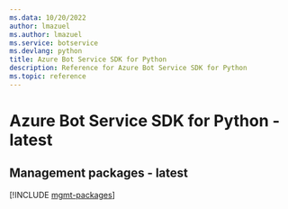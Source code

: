 ```yaml
---
ms.data: 10/20/2022
author: lmazuel
ms.author: lmazuel
ms.service: botservice
ms.devlang: python
title: Azure Bot Service SDK for Python
description: Reference for Azure Bot Service SDK for Python
ms.topic: reference
---
```

# Azure Bot Service SDK for Python - latest

## Management packages - latest
[!INCLUDE [mgmt-packages](bot-service-mgmt-index.md)]